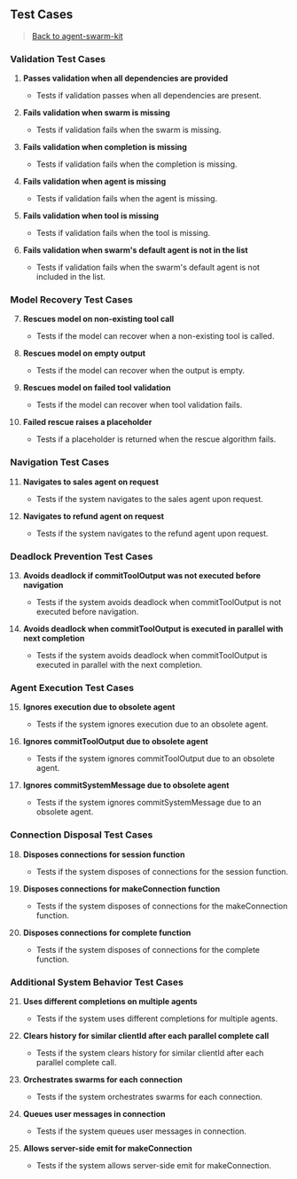 
## Test Cases

> [Back to agent-swarm-kit](https://github.com/tripolskypetr/agent-swarm-kit)

### Validation Test Cases

1. **Passes validation when all dependencies are provided**
   - Tests if validation passes when all dependencies are present.

2. **Fails validation when swarm is missing**
   - Tests if validation fails when the swarm is missing.

3. **Fails validation when completion is missing**
   - Tests if validation fails when the completion is missing.

4. **Fails validation when agent is missing**
   - Tests if validation fails when the agent is missing.

5. **Fails validation when tool is missing**
   - Tests if validation fails when the tool is missing.

6. **Fails validation when swarm's default agent is not in the list**
   - Tests if validation fails when the swarm's default agent is not included in the list.

### Model Recovery Test Cases

7. **Rescues model on non-existing tool call**
   - Tests if the model can recover when a non-existing tool is called.

8. **Rescues model on empty output**
   - Tests if the model can recover when the output is empty.

9. **Rescues model on failed tool validation**
   - Tests if the model can recover when tool validation fails.

10. **Failed rescue raises a placeholder**
    - Tests if a placeholder is returned when the rescue algorithm fails.

### Navigation Test Cases

11. **Navigates to sales agent on request**
    - Tests if the system navigates to the sales agent upon request.

12. **Navigates to refund agent on request**
    - Tests if the system navigates to the refund agent upon request.

### Deadlock Prevention Test Cases

13. **Avoids deadlock if commitToolOutput was not executed before navigation**
    - Tests if the system avoids deadlock when commitToolOutput is not executed before navigation.

14. **Avoids deadlock when commitToolOutput is executed in parallel with next completion**
    - Tests if the system avoids deadlock when commitToolOutput is executed in parallel with the next completion.

### Agent Execution Test Cases

15. **Ignores execution due to obsolete agent**
    - Tests if the system ignores execution due to an obsolete agent.

16. **Ignores commitToolOutput due to obsolete agent**
    - Tests if the system ignores commitToolOutput due to an obsolete agent.

17. **Ignores commitSystemMessage due to obsolete agent**
    - Tests if the system ignores commitSystemMessage due to an obsolete agent.

### Connection Disposal Test Cases

18. **Disposes connections for session function**
    - Tests if the system disposes of connections for the session function.

19. **Disposes connections for makeConnection function**
    - Tests if the system disposes of connections for the makeConnection function.

20. **Disposes connections for complete function**
    - Tests if the system disposes of connections for the complete function.

### Additional System Behavior Test Cases

21. **Uses different completions on multiple agents**
    - Tests if the system uses different completions for multiple agents.

22. **Clears history for similar clientId after each parallel complete call**
    - Tests if the system clears history for similar clientId after each parallel complete call.

23. **Orchestrates swarms for each connection**
    - Tests if the system orchestrates swarms for each connection.

24. **Queues user messages in connection**
    - Tests if the system queues user messages in connection.

25. **Allows server-side emit for makeConnection**
    - Tests if the system allows server-side emit for makeConnection.
